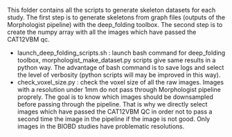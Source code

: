 This folder contains all the scripts to generate skeleton datasets for each study. The first step is to generate skeletons from graph files (outputs of the Morphologist pipeline) with the deep_folding toolbox. The second step is to create the numpy array with all the images which have passed the CAT12VBM qc.

* launch_deep_folding_scripts.sh : launch bash command for deep_folding toolbox, morphologist_make_dataset.py scripts give same results in a python way. The advantage of bash command is to save logs and select the level of verbosity (python scripts will may be improved in this way).
* check_voxel_size.py : check the voxel size of all the raw images. Images with a resolution under 1mm do not pass through Morphologist pipeline proprely. The goal is to know which images should be downsampled before passing through the pipeline. That is why we directly select images which have passed the CAT12VBM QC in order not to pass a second time the image in the pipeline if the image is not good. Only images in the BIOBD studies have problematic resolutions.

